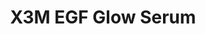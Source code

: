 ---
title: X3M EGF Glow Serum
description:
image: /images/produkter/image6.jpg
shop_link: 'https://www.beauty-bar.se/partner/pipers-hudvard/?add-to-cart=1607'
info_link: 'https://www.beauty-bar.se/produkt/x3m-egf-glow-serum50ml/'
pris: '495:-'
category: Serum&sol;Kräm
---